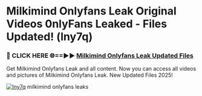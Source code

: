 # Milkimind Onlyfans Leak Original Videos 0nlyFans Leaked - Files Updated! (lny7q)

<h3>🔴 CLICK HERE 🌐==►► <a href="https://tinyurl.com/brd5kh86" rel="nofollow">Milkimind Onlyfans Leak Updated Files</a></h3>

Get Milkimind Onlyfans Leak and all content. Now you can access all videos and pictures of Milkimind Onlyfans Leak. New Updated Files 2025!

[![lny7q](https://i.imgur.com/K7sEzmb.gif)](https://tinyurl.com/brd5kh86)
milkimind onlyfans leaks